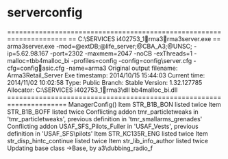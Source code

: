 serverconfig
============

===================================================================== == C:\SERVICES
i402753_1rma3rma3server.exe == arma3server.exe  -mod=@extDB;@life_server;@CBA_A3;@UNSC; -ip=5.62.98.167 -port=2302 -maxmem=2047 -noCB -exThreads=1 -malloc=tbb4malloc_bi -profiles=config -config=config\server.cfg -cfg=configasic.cfg -name=arma3   Original output filename: Arma3Retail_Server Exe timestamp: 2014/10/15 15:44:03 Current time:  2014/11/02 10:02:58  Type: Public Branch: Stable Version: 1.32.127785  Allocator: C:\SERVICES
i402753_1rma3\dll	bb4malloc_bi.dll =====================================================================  ManagerConfig() Item STR_B1B_BON listed twice Item STR_B1B_BOFF listed twice Conflicting addon tmr_particletweaks in 'tmr_particletweaks\', previous definition in 'tmr_smallarms_grenades\' Conflicting addon USAF_SFS_Pilots_Fuller in 'USAF_Vests\', previous definition in 'USAF_SFS\pilots\' Item STR_KC135R_ENG listed twice Item str_disp_hintc_continue listed twice Item str_lib_info_author listed twice Updating base class ->Base, by a3\dubbing_radio_f
